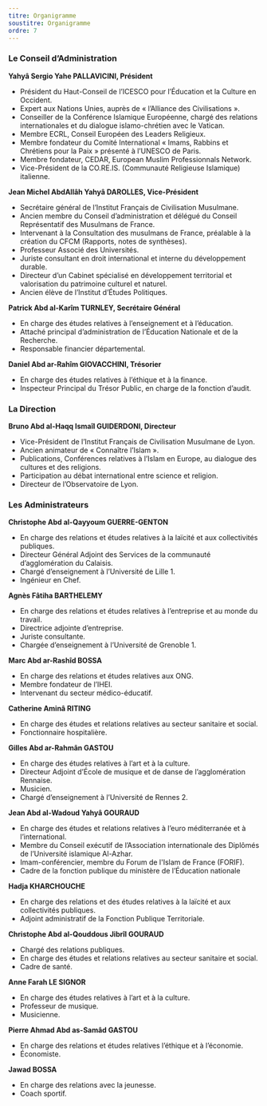 ```yaml
---
titre: Organigramme
soustitre: Organigramme
ordre: 7
---
```

### Le Conseil d’Administration

**Yahyâ Sergio Yahe PALLAVICINI, Président**

* Président du Haut-Conseil de l’ICESCO pour l’Éducation et la Culture en Occident.
* Expert aux Nations Unies, auprès de «&nbsp;l’Alliance des Civilisations&nbsp;».
* Conseiller de la Conférence Islamique Européenne, chargé des relations internationales et du dialogue islamo-chrétien avec le Vatican.
* Membre ECRL, Conseil Européen des Leaders Religieux.
* Membre fondateur du Comité International «&nbsp;Imams, Rabbins et Chrétiens pour la Paix&nbsp;» présenté à l’UNESCO de Paris.
* Membre fondateur, CEDAR, European Muslim Professionnals Network.
* Vice-Président de la CO.RE.IS. (Communauté Religieuse Islamique) italienne.

**Jean Michel AbdAllâh Yahyâ DAROLLES, Vice-Président**

* Secrétaire général de l’Institut Français de Civilisation Musulmane.
* Ancien membre du Conseil d’administration et délégué du Conseil Représentatif des Musulmans de France.
* Intervenant à la Consultation des musulmans de France, préalable à la création du CFCM (Rapports, notes de synthèses).
* Professeur Associé des Universités.
* Juriste consultant en droit international et interne du développement durable.
* Directeur d’un Cabinet spécialisé en développement territorial et valorisation du patrimoine culturel et naturel.
* Ancien élève de l’Institut d’Études Politiques. 

**Patrick Abd al-Karîm TURNLEY, Secrétaire Général**

* En charge des études relatives à l’enseignement et à l’éducation.
* Attaché principal d’administration de l’Éducation Nationale et de la Recherche.
* Responsable financier départemental. 

**Daniel Abd ar-Rahîm GIOVACCHINI, Trésorier**

* En charge des études relatives à l’éthique et à la finance.
* Inspecteur Principal du Trésor Public, en charge de la fonction d’audit.

### La Direction

**Bruno Abd al-Haqq Ismaîl GUIDERDONI, Directeur**

* Vice-Président de l’Institut Français de Civilisation Musulmane de Lyon.
* Ancien animateur de «&nbsp;Connaître l’Islam&nbsp;».
* Publications, Conférences relatives à l’Islam en Europe, au dialogue des cultures et des religions.
* Participation au débat international entre science et religion.
* Directeur de l’Observatoire de Lyon.

### Les Administrateurs

**Christophe Abd al-Qayyoum GUERRE-GENTON**

* En charge des relations et études relatives à la laïcité et aux collectivités publiques.
* Directeur Général Adjoint des Services de la communauté d’agglomération du Calaisis.
* Chargé d’enseignement à l’Université de Lille 1.
* Ingénieur en Chef. 

**Agnès Fâtiha BARTHELEMY**

* En charge des relations et études relatives à l’entreprise et au monde du travail.
* Directrice adjointe d’entreprise.
* Juriste consultante.
* Chargée d’enseignement à l’Université de Grenoble 1. 

**Marc Abd ar-Rashîd BOSSA**

* En charge des relations et études relatives aux ONG.
* Membre fondateur de l’IHEI.
* Intervenant du secteur médico-éducatif. 

**Catherine Aminâ RITING**

* En charge des études et relations relatives au secteur sanitaire et social.
* Fonctionnaire hospitalière. 

**Gilles Abd ar-Rahmân GASTOU**

* En charge des études relatives à l’art et à la culture.
* Directeur Adjoint d’École de musique et de danse de l’agglomération Rennaise.
* Musicien.
* Chargé d’enseignement à l’Université de Rennes 2. 

**Jean Abd al-Wadoud Yahyâ GOURAUD**

* En charge des études et relations relatives à l’euro méditerranée et à l’international.
* Membre du Conseil exécutif de l’Association internationale des Diplômés de l’Université islamique Al-Azhar.
* Imam-conférencier, membre du Forum de l'Islam de France (FORIF).
* Cadre de la fonction publique du ministère de l’Éducation nationale

**Hadja KHARCHOUCHE**

* En charge des relations et des études relatives à la laïcité et aux collectivités publiques.
* Adjoint administratif de la Fonction Publique Territoriale. 

**Christophe Abd al-Qouddous Jibrîl GOURAUD**

* Chargé des relations publiques.
* En charge des études et relations relatives au secteur sanitaire et social.
* Cadre de santé. 

**Anne Farah LE SIGNOR**

* En charge des études relatives à l’art et à la culture.
* Professeur de musique.
* Musicienne. 

**Pierre Ahmad Abd as-Samâd GASTOU**

* En charge des relations et études relatives l’éthique et à l’économie.
* Économiste. 

**Jawad BOSSA**

* En charge des relations avec la jeunesse.
* Coach sportif.